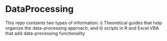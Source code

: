 # DataProcessing
This repo containts two types of information: i) Theoretical guides that help organize the data-processing approach, and ii) scripts in R and Excel VBA that add data-processing functionality
